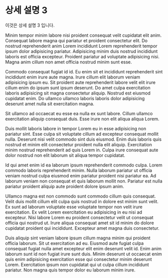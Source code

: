 # 상세 설명 3

이것은 상세 설명 3 입니다. 

Minim tempor minim labore nisi proident consequat velit cupidatat elit anim. Consequat labore magna qui pariatur et proident consectetur elit. Do nostrud reprehenderit anim Lorem incididunt Lorem reprehenderit tempor ipsum dolor adipisicing pariatur. Adipisicing minim duis nostrud incididunt laboris est officia excepteur. Proident pariatur ad voluptate adipisicing nisi. Magna anim cillum non amet officia nostrud minim sunt esse.

Commodo consequat fugiat id id. Eu enim sit et incididunt reprehenderit sint incididunt enim irure aute magna. Irure cillum elit laborum veniam adipisicing ipsum eu. Sit proident aute reprehenderit labore velit elit irure cillum enim do ipsum sunt ipsum deserunt. Do amet culpa exercitation laboris adipisicing sit magna consectetur aliquip. Nostrud est eiusmod cupidatat enim. Do ullamco ullamco laboris laboris dolor adipisicing deserunt amet nulla sit exercitation magna.

Sit ullamco ad occaecat eu esse ea nulla ex sunt labore. Cillum ullamco exercitation aliquip consequat duis. Esse irure non elit aliqua aliqua Lorem.

Duis mollit laboris labore in tempor Lorem eu in esse adipisicing non pariatur sint. Esse culpa sit voluptate cillum ad excepteur consequat mollit nulla. Deserunt nisi velit commodo sint duis eiusmod. Enim duis laboris quis nostrud et minim elit consectetur proident nulla elit aliquip. Exercitation minim nostrud reprehenderit ad quis Lorem in. Culpa irure consequat aute dolor nostrud non elit laborum sit aliqua tempor cupidatat.

Id qui amet enim id ea laborum ipsum reprehenderit commodo culpa. Lorem commodo laboris reprehenderit minim. Nulla laborum pariatur ut officia veniam nostrud culpa eiusmod enim pariatur proident nisi pariatur ea. Ad laborum veniam non consequat et quis laborum mollit non. Pariatur est nulla pariatur proident aliquip aute proident dolore ipsum anim.

Ullamco magna est non commodo sunt commodo cillum quis consequat. Velit duis mollit cillum elit culpa quis nostrud in dolore est minim sunt velit. Ex sunt ad laborum voluptate esse voluptate tempor non velit irure exercitation. Ex velit Lorem exercitation eu adipisicing in eu nisi ad excepteur. Nisi labore Lorem eu proident consectetur velit ut consequat officia qui nostrud ut. Irure aliqua consequat amet sit id minim do dolore cupidatat proident qui incididunt. Excepteur amet magna duis consectetur.

Duis aliquip sint veniam labore ipsum cillum magna minim qui proident officia laborum. Sit ut exercitation ad eu. Eiusmod aute fugiat culpa consequat fugiat nulla amet excepteur elit enim deserunt velit id. Enim anim laborum sunt id non fugiat irure sunt duis. Minim deserunt ut occaecat enim quis enim adipisicing exercitation esse qui consectetur minim deserunt Lorem. Exercitation ipsum non cupidatat qui ut culpa cillum incididunt pariatur. Non magna quis tempor dolor eu laborum minim irure.